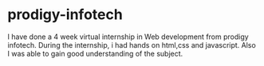 # prodigy-infotech
I have done a 4 week virtual internship in Web development from prodigy infotech. During the internship, i had  hands on html,css and javascript. Also I was able to gain good understanding of the subject.
